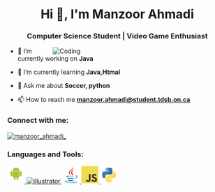 <h1 align="center">Hi 👋, I'm Manzoor Ahmadi</h1>
<h3 align="center">Computer Science Student | Video Game Enthusiast</h3>
<img align="right" alt="Coding" width="400" src="[https://cdn.dribbble.com/users/116207...](https://ca.images.search.yahoo.com/images/view;_ylt=AwrijA1fOgRm6kk5_D_tFAx.;_ylu=c2VjA3NyBHNsawNpbWcEb2lkA2YxNjNmYTI3MTc1MWExNmM3ZDc0NDY5MjAxNmI5MjdhBGdwb3MDMTI3BGl0A2Jpbmc-?back=https%3A%2F%2Fca.images.search.yahoo.com%2Fsearch%2Fimages%3Fp%3Danimated%2Bcode%2Bgifs%26ei%3DUTF-8%26type%3DE210CA91166G0%26fr%3Dmcafee%26fr2%3Dp%253As%252Cv%253Ai%252Cm%253Asb-top%26nost%3D1%26tab%3Dorganic%26ri%3D127&w=450&h=231&imgurl=media.giphy.com%2Fmedia%2F6fL4ZqndWKpOM%2Fgiphy.gif&rurl=http%3A%2F%2Fgiphy.com%2Fgifs%2Fcode-6fL4ZqndWKpOM&size=2747.2KB&p=animated+code+gifs&oid=f163fa271751a16c7d744692016b927a&fr2=p%3As%2Cv%3Ai%2Cm%3Asb-top&fr=mcafee&tt=Code+GIF+-+Find+%26+Share+on+GIPHY&b=121&ni=90&no=127&ts=&tab=organic&sigr=3N70XknXt3rK&sigb=vzHIJMFDqqed&sigi=6qwnje_Lruu2&sigt=V7wq2eXI3Ct0&.crumb=q5gnHaXXsy8&fr=mcafee&fr2=p%3As%2Cv%3Ai%2Cm%3Asb-top&type=E210CA91166G0)">

- 🔭 I’m currently working on **Java**

- 🌱 I’m currently learning **Java,Htmal**

- 💬 Ask me about **Soccer, python**

- 📫 How to reach me **manzoor.ahmadi@student.tdsb.on.ca**

<h3 align="left">Connect with me:</h3>
<p align="left">
<a href="https://instagram.com/manzoor_ahmadi_" target="blank"><img align="center" src="https://raw.githubusercontent.com/rahuldkjain/github-profile-readme-generator/master/src/images/icons/Social/instagram.svg" alt="manzoor_ahmadi_" height="30" width="40" /></a>
</p>

<h3 align="left">Languages and Tools:</h3>
<p align="left"> <a href="https://developer.android.com" target="_blank" rel="noreferrer"> <img src="https://raw.githubusercontent.com/devicons/devicon/master/icons/android/android-original-wordmark.svg" alt="android" width="40" height="40"/> </a> <a href="https://www.adobe.com/in/products/illustrator.html" target="_blank" rel="noreferrer"> <img src="https://www.vectorlogo.zone/logos/adobe_illustrator/adobe_illustrator-icon.svg" alt="illustrator" width="40" height="40"/> </a> <a href="https://www.java.com" target="_blank" rel="noreferrer"> <img src="https://raw.githubusercontent.com/devicons/devicon/master/icons/java/java-original.svg" alt="java" width="40" height="40"/> </a> <a href="https://developer.mozilla.org/en-US/docs/Web/JavaScript" target="_blank" rel="noreferrer"> <img src="https://raw.githubusercontent.com/devicons/devicon/master/icons/javascript/javascript-original.svg" alt="javascript" width="40" height="40"/> </a> <a href="https://www.python.org" target="_blank" rel="noreferrer"> <img src="https://raw.githubusercontent.com/devicons/devicon/master/icons/python/python-original.svg" alt="python" width="40" height="40"/> </a> </p>
